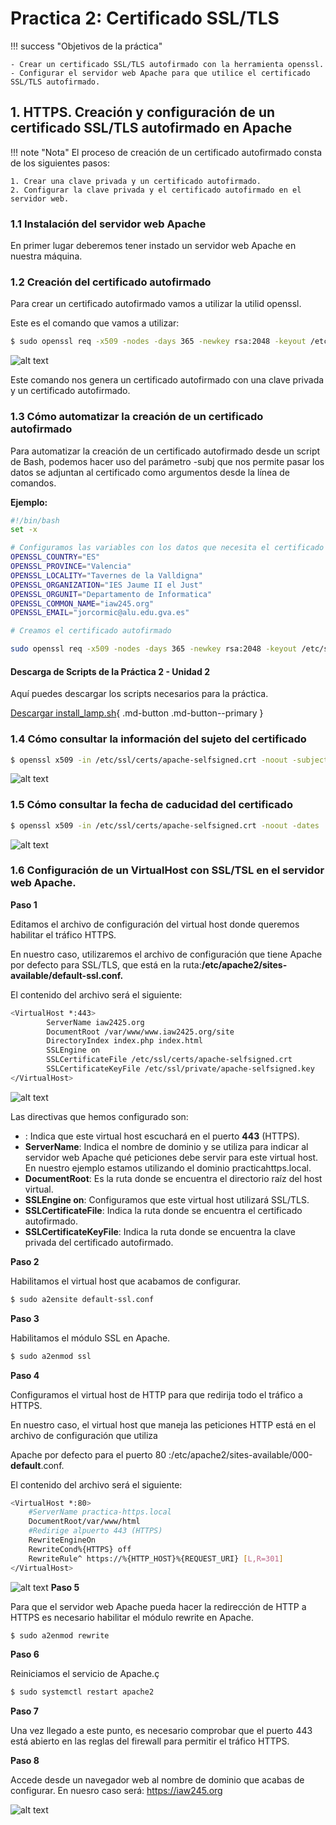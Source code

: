 # Practica 2: Certificado SSL/TLS

!!! success "Objetivos de la práctica"
    
    - Crear un certificado SSL/TLS autofirmado con la herramienta openssl.
    - Configurar el servidor web Apache para que utilice el certificado SSL/TLS autofirmado.


## 1.  HTTPS. Creación y configuración de un certificado SSL/TLS autofirmado en Apache
!!! note "Nota"
    El proceso de creación de un certificado autofirmado consta de los siguientes pasos:

    1. Crear una clave privada y un certificado autofirmado.
    2. Configurar la clave privada y el certificado autofirmado en el servidor web.

### 1.1 Instalación del servidor web Apache
En primer lugar deberemos tener instado un servidor web Apache en nuestra máquina.

### 1.2 Creación del certificado autofirmado

Para crear un certificado autofirmado vamos a utilizar la utilid openssl.

Este es el comando que vamos a utilizar:
```bash
$ sudo openssl req -x509 -nodes -days 365 -newkey rsa:2048 -keyout /etc/ssl/private/apache-selfsigned.key -out /etc/ssl/certs/apache-selfsigned.crt
```
![alt text](img/image-4.png)

Este comando nos genera un certificado autofirmado con una clave privada y un certificado autofirmado.
### 1.3 Cómo automatizar la creación de un certificado autofirmado
Para automatizar la creación de un certificado autofirmado desde un script de Bash, podemos hacer uso del parámetro -subj que nos permite pasar los datos se adjuntan al certificado como argumentos desde la línea de comandos.


**Ejemplo:**
```bash
#!/bin/bash
set -x

# Configuramos las variables con los datos que necesita el certificado
OPENSSL_COUNTRY="ES"
OPENSSL_PROVINCE="Valencia"
OPENSSL_LOCALITY="Tavernes de la Valldigna"
OPENSSL_ORGANIZATION="IES Jaume II el Just"
OPENSSL_ORGUNIT="Departamento de Informatica"
OPENSSL_COMMON_NAME="iaw245.org"
OPENSSL_EMAIL="jorcormic@alu.edu.gva.es"

# Creamos el certificado autofirmado

sudo openssl req -x509 -nodes -days 365 -newkey rsa:2048 -keyout /etc/ssl/private/apache-selfsigned.key -out /etc/ssl/certs/apache-selfsigned.crt -subj "/C=$OPENSSL_COUNTRY/ST=$OPENSSL_PROVINCE/L=$OPENSSL_LOCALITY/O=$OPENSSL_ORGANIZATION/OU=$OPENSSL_ORGUNIT/CN=$OPENSSL_COMMON_NAME/emailAddress=$OPENSSL_EMAIL"
```
#### Descarga de Scripts de la Práctica 2 - Unidad 2

Aquí puedes descargar los scripts necesarios para la práctica.

[Descargar install_lamp.sh](scripts/install_lamp.sh){ .md-button .md-button--primary }

### 1.4 Cómo consultar la información del sujeto del certificado
```bash
$ openssl x509 -in /etc/ssl/certs/apache-selfsigned.crt -noout -subject
```
![alt text](img/image-5.png)
### 1.5 Cómo consultar la fecha de caducidad del certificado
```bash
$ openssl x509 -in /etc/ssl/certs/apache-selfsigned.crt -noout -dates
```
![alt text](img/image-6.png)
### 1.6 Configuración de un VirtualHost con SSL/TSL en el servidor web Apache.
**Paso 1**

Editamos el archivo de configuración del virtual host donde queremos habilitar el tráfico HTTPS.

En nuestro caso, utilizaremos el archivo de configuración que tiene Apache por defecto para SSL/TLS, que está en la ruta:**/etc/apache2/sites-available/default-ssl.conf.**

El contenido del archivo será el siguiente:
```bash
<VirtualHost *:443>
        ServerName iaw2425.org
        DocumentRoot /var/www/www.iaw2425.org/site
        DirectoryIndex index.php index.html
        SSLEngine on
        SSLCertificateFile /etc/ssl/certs/apache-selfsigned.crt
        SSLCertificateKeyFile /etc/ssl/private/apache-selfsigned.key
</VirtualHost>
```
![alt text](img/image-2.png)

Las directivas que hemos configurado son:
- : Indica que este virtual host escuchará en el puerto **443** (HTTPS).
- **ServerName**: Indica el nombre de dominio y se utiliza para indicar al servidor web Apache qué peticiones debe servir para este virtual host. En nuestro ejemplo estamos utilizando el dominio practicahttps.local.
- **DocumentRoot**: Es la ruta donde se encuentra el directorio raíz del host virtual.
- **SSLEngine on**: Configuramos que este virtual host utilizará SSL/TLS.
- **SSLCertificateFile**: Indica la ruta donde se encuentra el certificado autofirmado.
- **SSLCertificateKeyFile**: Indica la ruta donde se encuentra la clave privada del certificado autofirmado.

**Paso 2**

Habilitamos el virtual host que acabamos de configurar.
```bash
$ sudo a2ensite default-ssl.conf
```

**Paso 3**

Habilitamos el módulo SSL en Apache.
```bash
$ sudo a2enmod ssl
```

**Paso 4**

Configuramos el virtual host de HTTP para que redirija todo el tráfico a HTTPS.

En nuestro caso, el virtual host que maneja las peticiones HTTP está en el archivo de configuración que utiliza

Apache por defecto para el puerto 80 :/etc/apache2/sites-available/000-**default**.conf.

El contenido del archivo será el siguiente:
```bash
<VirtualHost *:80>
    #ServerName practica-https.local
    DocumentRoot/var/www/html
    #Redirige alpuerto 443 (HTTPS)
    RewriteEngineOn
    RewriteCond%{HTTPS} off
    RewriteRule^ https://%{HTTP_HOST}%{REQUEST_URI} [L,R=301]
</VirtualHost>
```
![alt text](img/image.png)
**Paso 5**

Para que el servidor web Apache pueda hacer la redirección de HTTP a HTTPS es necesario habilitar el módulo rewrite en Apache.
```bash
$ sudo a2enmod rewrite  
```

**Paso 6**

Reiniciamos el servicio de Apache.ç
```bash
$ sudo systemctl restart apache2
```

**Paso 7**

Una vez llegado a este punto, es necesario comprobar que el puerto 443 está abierto en las reglas del firewall para permitir el tráfico HTTPS.



**Paso 8**

Accede desde un navegador web al nombre de dominio que acabas de configurar. En nuesro caso será: https://iaw245.org

![alt text](img/image-1.png)




